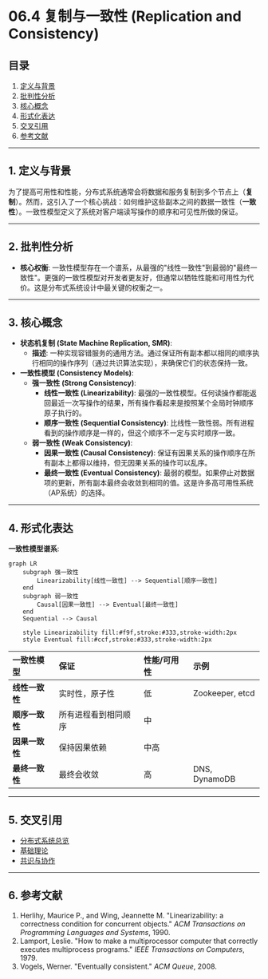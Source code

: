 # 06.4 复制与一致性 (Replication and Consistency)

## 目录

1.  [定义与背景](#1-定义与背景)
2.  [批判性分析](#2-批判性分析)
3.  [核心概念](#3-核心概念)
4.  [形式化表达](#4-形式化表达)
5.  [交叉引用](#5-交叉引用)
6.  [参考文献](#6-参考文献)

---

## 1. 定义与背景

为了提高可用性和性能，分布式系统通常会将数据和服务复制到多个节点上（**复制**）。然而，这引入了一个核心挑战：如何维护这些副本之间的数据一致性（**一致性**）。一致性模型定义了系统对客户端读写操作的顺序和可见性所做的保证。

---

## 2. 批判性分析

-   **核心权衡**: 一致性模型存在一个谱系，从最强的"线性一致性"到最弱的"最终一致性"。更强的一致性模型对开发者更友好，但通常以牺牲性能和可用性为代价。这是分布式系统设计中最关键的权衡之一。

---

## 3. 核心概念

-   **状态机复制 (State Machine Replication, SMR)**:
    -   **描述**: 一种实现容错服务的通用方法。通过保证所有副本都以相同的顺序执行相同的操作序列（通过共识算法实现），来确保它们的状态保持一致。
-   **一致性模型 (Consistency Models)**:
    -   **强一致性 (Strong Consistency)**:
        -   **线性一致性 (Linearizability)**: 最强的一致性模型。任何读操作都能返回最近一次写操作的结果，所有操作看起来是按照某个全局时钟顺序原子执行的。
        -   **顺序一致性 (Sequential Consistency)**: 比线性一致性弱。所有进程看到的操作顺序是一样的，但这个顺序不一定与实时顺序一致。
    -   **弱一致性 (Weak Consistency)**:
        -   **因果一致性 (Causal Consistency)**: 保证有因果关系的操作顺序在所有副本上都得以维持，但无因果关系的操作可以乱序。
        -   **最终一致性 (Eventual Consistency)**: 最弱的模型。如果停止对数据项的更新，所有副本最终会收敛到相同的值。这是许多高可用性系统（AP系统）的选择。

---

## 4. 形式化表达

**一致性模型谱系**:

```mermaid
graph LR
    subgraph 强一致性
        Linearizability[线性一致性] --> Sequential[顺序一致性]
    end
    subgraph 弱一致性
        Causal[因果一致性] --> Eventual[最终一致性]
    end
    Sequential --> Causal

    style Linearizability fill:#f9f,stroke:#333,stroke-width:2px
    style Eventual fill:#ccf,stroke:#333,stroke-width:2px
```

| 一致性模型 | 保证 | 性能/可用性 | 示例 |
| :--- | :--- | :--- | :--- |
| **线性一致性** | 实时性，原子性 | 低 | Zookeeper, etcd |
| **顺序一致性** | 所有进程看到相同顺序 | 中 | |
| **因果一致性** | 保持因果依赖 | 中高 | |
| **最终一致性** | 最终会收敛 | 高 | DNS, DynamoDB |

---

## 5. 交叉引用

-   [分布式系统总览](./README.md)
-   [基础理论](./06.1_Foundations.md)
-   [共识与协作](./06.3_Consensus_and_Coordination.md)

---

## 6. 参考文献

1.  Herlihy, Maurice P., and Wing, Jeannette M. "Linearizability: a correctness condition for concurrent objects." *ACM Transactions on Programming Languages and Systems*, 1990.
2.  Lamport, Leslie. "How to make a multiprocessor computer that correctly executes multiprocess programs." *IEEE Transactions on Computers*, 1979.
3.  Vogels, Werner. "Eventually consistent." *ACM Queue*, 2008. 